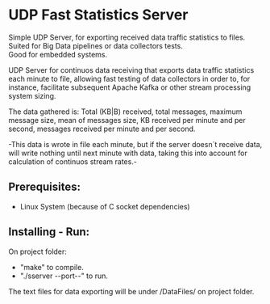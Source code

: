 # UDP Fast Statistics Server
Simple UDP Server, for exporting received data traffic statistics to files. Suited for Big Data pipelines or data collectors tests.  
Good for embedded systems.

UDP Server for continuos data receiving that exports data traffic statistics each minute to file, allowing fast testing of data
collectors in order to, for instance, facilitate subsequent Apache Kafka or other stream processing system sizing.

The data gathered is: Total (KB|B) received, total messages, maximum message size, mean of messages size, KB received
per minute and per second, messages received per minute and per second.

-This data is wrote in file each minute, but if the server doesn´t receive data, will write nothing until next minute with data, 
taking this into account for calculation of continuos stream rates.-

## Prerequisites:
- Linux System (because of C socket dependencies)

## Installing - Run:
On project folder:
- "make" to compile.
- "./sserver --port--" to run.

The text files for data exporting will be under /DataFiles/ on project folder.
